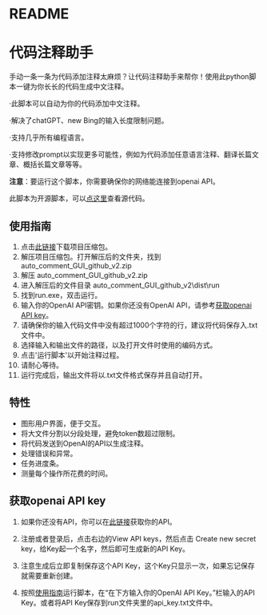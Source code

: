 # README
# 代码注释助手

手动一条一条为代码添加注释太麻烦？让代码注释助手来帮你！使用此python脚本一键为你长长的代码生成中文注释。

·此脚本可以自动为你的代码添加中文注释。

·解决了chatGPT、new Bing的输入长度限制问题。

·支持几乎所有编程语言。

·支持修改prompt以实现更多可能性，例如为代码添加任意语言注释、翻译长篇文章、概括长篇文章等等。

**注意**：要运行这个脚本，你需要确保你的网络能连接到openai API。

此脚本为开源脚本，可以[点这里](https://github.com/RaycarlLei/Add-comments-to-your-code-Chinese/blob/main/src.py)查看源代码。



## 使用指南

1. 点击[此链接](https://github.com/RaycarlLei/Add-comments-to-your-code-Chinese/archive/refs/heads/main.zip)下载项目压缩包。
2. 解压项目压缩包。打开解压后的文件夹，找到auto_comment_GUI_github_v2.zip
3. 解压 auto_comment_GUI_github_v2.zip
4. 进入解压后的文件目录 auto_comment_GUI_github_v2\dist\run 
5. 找到run.exe，双击运行。
6. 输入你的OpenAI API密钥。如果你还没有OpenAI API，请参考[获取openai API key](https://github.com/RaycarlLei/Add-comments-to-your-code-Chinese/blob/main/README.md#%E8%8E%B7%E5%8F%96openai-api-key)。
7. 请确保你的输入代码文件中没有超过1000个字符的行，建议将代码保存入.txt文件中。
8. 选择输入和输出文件的路径，以及打开文件时使用的编码方式。
9. 点击'运行脚本'以开始注释过程。
10. 请耐心等待。
11. 运行完成后，输出文件将以.txt文件格式保存并且自动打开。



## 特性

- 图形用户界面，便于交互。
- 将大文件分割以分段处理，避免token数超过限制。
- 将代码发送到OpenAI的API以生成注释。
- 处理错误和异常。
- 任务进度条。
- 测量每个操作所花费的时间。




## 获取openai API key

1. 如果你还没有API，你可以在[此链接](https://platform.openai.com/account/api-keys)获取你的API。

2. 注册或者登录后，点击右边的View API keys，然后点击 Create new secret key，给Key起一个名字，然后即可生成新的API Key。

3. 注意生成后立即复制保存这个API Key，这个Key只显示一次，如果忘记保存就需要重新创建。

4. 按照[使用指南](https://github.com/RaycarlLei/Add-comments-to-your-code-Chinese/blob/main/README.md#%E4%BD%BF%E7%94%A8%E6%8C%87%E5%8D%97)运行脚本，在“在下方输入你的OpenAI API Key。”栏输入的API Key。或者将API Key保存到run文件夹里的api_key.txt文件中。

